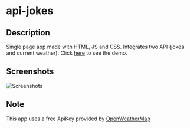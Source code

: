 # api-jokes

## Description
Single page app made with HTML, JS and CSS. Integrates two API (jokes and current weather).
Click [here](https://b0r5f.csb.app/) to see the demo. 


## Screenshots

![Screenshots](https://user-images.githubusercontent.com/76437637/118236471-67881e00-b496-11eb-875a-fbfc3feeff5c.png)


## Note
This app uses a free ApiKey provided by [OpenWeatherMap](https://openweathermap.org) 

